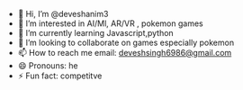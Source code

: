 - 👋 Hi, I’m @deveshanim3
- 👀 I’m interested in AI/Ml, AR/VR , pokemon games
- 🌱 I’m currently learning Javascript,python
- 💞️ I’m looking to collaborate on games especially pokemon
- 📫 How to reach me email: deveshsingh6986@gmail.com
- 😄 Pronouns: he
- ⚡ Fun fact: competitve

<!---
deveshanim3/deveshanim3 is a ✨ special ✨ repository because its `README.md` (this file) appears on your GitHub profile.
You can click the Preview link to take a look at your changes.
--->
